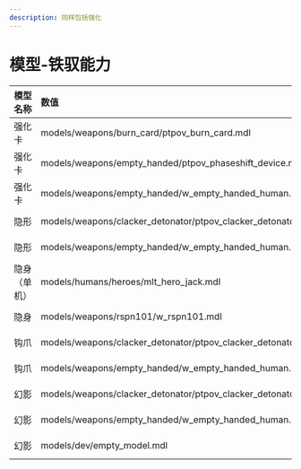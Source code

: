 ```yaml
---
description: 同样包括强化
---
```


# 模型-铁驭能力

| 模型名称 | 数值 | 标注 |
| :--- | :--- | :--- |
| 强化卡 | models/weapons/burn\_card/ptpov\_burn\_card.mdl | View model |
| 强化卡 | models/weapons/empty\_handed/ptpov\_phaseshift\_device.mdl | View model |
| 强化卡 | models/weapons/empty\_handed/w\_empty\_handed\_human.mdl | Player model |
| 隐形 | models/weapons/clacker\_detonator/ptpov\_clacker\_detonator.mdl | View model |
| 隐形 | models/weapons/empty\_handed/w\_empty\_handed\_human.mdl | Player model |
| 隐身（单机） | models/humans/heroes/mlt\_hero\_jack.mdl | Ghost model |
| 隐身 | models/weapons/rspn101/w\_rspn101.mdl | Weapon model |
| 钩爪 | models/weapons/clacker\_detonator/ptpov\_clacker\_detonator.mdl | View model |
| 钩爪 | models/weapons/empty\_handed/w\_empty\_handed\_human.mdl | Player model |
| 幻影 | models/weapons/clacker\_detonator/ptpov\_clacker\_detonator.mdl | View model |
| 幻影 | models/weapons/empty\_handed/w\_empty\_handed\_human.mdl | Player model |
| 幻影 | models/dev/empty\_model.mdl | Projectile model |


